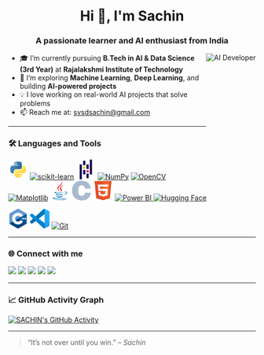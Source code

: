 <h1 align="center">Hi 👋, I'm Sachin</h1>
<h3 align="center">A passionate learner and AI enthusiast from India</h3>

<img align="right" alt="AI Developer" height="250" src="https://cdn.dribbble.com/users/1162077/screenshots/3848914/media/7ed7d5ca074b79c1cfdc3485c85c38eb.gif" />

- 🎓 I’m currently pursuing **B.Tech in AI & Data Science (3rd Year)** at **Rajalakshmi Institute of Technology**  
- 🤖 I’m exploring **Machine Learning**, **Deep Learning**, and building **AI-powered projects**  
- 💡 I love working on real-world AI projects that solve problems  
- 📫 Reach me at: [svsdsachin@gmail.com](mailto:svsdsachin@gmail.com)

---

### 🛠️ Languages and Tools

<p align="left">
  <a href="https://www.python.org/" target="_blank"><img src="https://raw.githubusercontent.com/devicons/devicon/master/icons/python/python-original.svg" alt="Python" width="40" height="40"/></a>
  <a href="https://scikit-learn.org/" target="_blank"><img src="https://upload.wikimedia.org/wikipedia/commons/0/05/Scikit_learn_logo_small.svg" alt="scikit-learn" width="40" height="40"/></a>
  <a href="https://pandas.pydata.org/" target="_blank"><img src="https://raw.githubusercontent.com/devicons/devicon/master/icons/pandas/pandas-original.svg" alt="Pandas" width="40" height="40"/></a>
  <a href="https://numpy.org/" target="_blank"><img src="https://upload.wikimedia.org/wikipedia/commons/3/31/NumPy_logo_2020.svg" alt="NumPy" width="40" height="40"/></a>
  <a href="https://opencv.org/" target="_blank"><img src="https://www.vectorlogo.zone/logos/opencv/opencv-icon.svg" alt="OpenCV" width="40" height="40"/></a>
  <a href="https://matplotlib.org/" target="_blank"><img src="https://matplotlib.org/_static/images/logo2.svg" alt="Matplotlib" width="40" height="40"/></a>
  <a href="https://www.java.com/" target="_blank"><img src="https://raw.githubusercontent.com/devicons/devicon/master/icons/java/java-original.svg" alt="Java" width="40" height="40"/></a>
  <a href="https://en.wikipedia.org/wiki/C_(programming_language)" target="_blank"><img src="https://raw.githubusercontent.com/devicons/devicon/master/icons/c/c-original.svg" alt="C" width="40" height="40"/></a>
  <a href="https://developer.mozilla.org/en-US/docs/Web/HTML" target="_blank"><img src="https://raw.githubusercontent.com/devicons/devicon/master/icons/html5/html5-original.svg" alt="HTML" width="40" height="40"/></a>
  <a href="https://powerbi.microsoft.com/" target="_blank">
  <img src="https://img.icons8.com/color/48/power-bi.png" alt="Power BI" width="40" height="40"/>
</a>
<a href="https://huggingface.co/" target="_blank">
  <img src="https://huggingface.co/front/assets/huggingface_logo-noborder.svg" alt="Hugging Face" width="40" height="40"/>
</a>

  <a href="https://isocpp.org/" target="_blank"><img src="https://raw.githubusercontent.com/devicons/devicon/master/icons/cplusplus/cplusplus-original.svg" alt="C++" width="40" height="40"/></a>
  <a href="https://code.visualstudio.com/" target="_blank"><img src="https://raw.githubusercontent.com/devicons/devicon/master/icons/vscode/vscode-original.svg" alt="VS Code" width="40" height="40"/></a>
  <a href="https://git-scm.com/" target="_blank"><img src="https://www.vectorlogo.zone/logos/git-scm/git-scm-icon.svg" alt="Git" width="40" height="40"/></a>
</p>

---

### 🌐 Connect with me

<p align="left">
  <a href="https://x.com/sachin26031" target="_blank"><img src="https://img.shields.io/badge/X-1DA1F2?style=for-the-badge&logo=twitter&logoColor=white" /></a>
  <a href="https://www.linkedin.com/in/sachin-s-a05626298" target="_blank"><img src="https://img.shields.io/badge/LinkedIn-0077B5?style=for-the-badge&logo=linkedin&logoColor=white" /></a>
  <a href="https://www.kaggle.com/mrsachin543" target="_blank"><img src="https://img.shields.io/badge/Kaggle-20BEFF?style=for-the-badge&logo=kaggle&logoColor=white" /></a>
  <a href="https://www.hackerrank.com/svsachin2005" target="_blank"><img src="https://img.shields.io/badge/HackerRank-2EC866?style=for-the-badge&logo=HackerRank&logoColor=white" /></a>
  <a href="https://www.instagram.com/sachin26031" target="_blank"><img src="https://img.shields.io/badge/Instagram-E4405F?style=for-the-badge&logo=instagram&logoColor=white" /></a>
</p>

---

### 📈 GitHub Activity Graph

[![SACHIN's GitHub Activity](https://github-readme-activity-graph.vercel.app/graph?username=sachin-185&bg_color=18020d&color=f5eff5&line=f312e4&point=f7eded&area=true&hide_border=true)](https://github.com/ashutosh00710/github-readme-activity-graph)

---

> “It’s not over until you win.” – *Sachin*

